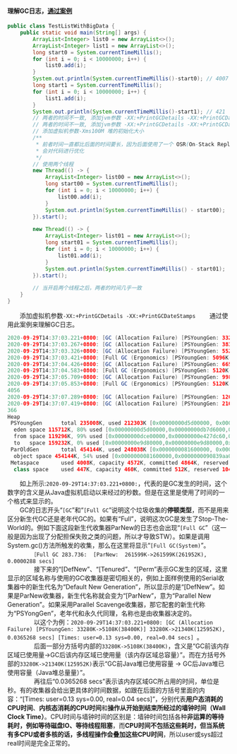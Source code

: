 #### 理解GC日志，[通过案例](https://mp.weixin.qq.com/s/0LGrSEv5MPVL0qM33T0UkQ)  
```Java
public class TestListWithBigData {
    public static void main(String[] args) {
        ArrayList<Integer> list0 = new ArrayList<>();
        ArrayList<Integer> list1 = new ArrayList<>();
        long start0 = System.currentTimeMillis();
        for (int i = 0; i < 10000000; i++) {
            list0.add(i);
        }
        System.out.println(System.currentTimeMillis()-start0); // 4007
        long start1 = System.currentTimeMillis();
        for (int i = 0; i < 10000000; i++) {
            list1.add(i);
        }
        System.out.println(System.currentTimeMillis()-start1); // 421
        // 两者的时间不一致, 添加jvm参数 -XX:+PrintGCDetails -XX:+PrintGCDateStamps
		// 两者的时间不一致, 添加jvm参数 -XX:+PrintGCDetails -XX:+PrintGCDateStamps
        // 添加虚拟机参数-Xms100M 堆的初始化大小
        /**
         * 前者时间一直都比后面的时间要长，因为后面使用了一个 OSR(On-Stack Replacement )，是一种在运行时替换正在运行的函数/方法的栈帧的技术。
         * 会对代码进行优化
         */
        // 使用两个线程
        new Thread(() -> {
            ArrayList<Integer> list00 = new ArrayList<>();
            long start00 = System.currentTimeMillis();
            for (int i = 0; i < 10000000; i++) {
                list00.add(i);
            }
            System.out.println(System.currentTimeMillis() - start00);
        }).start();

        new Thread(() -> {
            ArrayList<Integer> list01 = new ArrayList<>();
            long start01 = System.currentTimeMillis();
            for (int i = 0; i < 10000000; i++) {
                list01.add(i);
            }
            System.out.println(System.currentTimeMillis() - start01);
        }).start();

        // 当开启两个线程之后，两者的时间几乎一致
    }
}
```
　　添加虚拟机参数`-XX:+PrintGCDetails -XX:+PrintGCDateStamps`
　　通过使用此案例来理解GC日志。  

```Java
2020-09-29T14:37:03.221+0800: [GC (Allocation Failure) [PSYoungGen: 33280K->5108K(38400K)] 33280K->21340K(125952K), 0.0365268 secs] [Times: user=0.13 sys=0.00, real=0.04 secs] 
2020-09-29T14:37:03.267+0800: [GC (Allocation Failure) [PSYoungGen: 38388K->5096K(71680K)] 54620K->42787K(159232K), 0.0431592 secs] [Times: user=0.09 sys=0.00, real=0.04 secs] 
2020-09-29T14:37:03.326+0800: [GC (Allocation Failure) [PSYoungGen: 55279K->5096K(71680K)] 92970K->91779K(159232K), 0.0954035 secs] [Times: user=0.19 sys=0.03, real=0.10 secs] 
2020-09-29T14:37:03.421+0800: [Full GC (Ergonomics) [PSYoungGen: 5096K->0K(71680K)] [ParOldGen: 86683K->80905K(190464K)] 91779K->80905K(262144K), [Metaspace: 3498K->3498K(1056768K)], 0.9455541 secs] [Times: user=1.22 sys=0.03, real=0.95 secs] 
2020-09-29T14:37:04.426+0800: [GC (Allocation Failure) [PSYoungGen: 66560K->5120K(104960K)] 183520K->157952K(295424K), 0.1566299 secs] [Times: user=0.16 sys=0.06, real=0.16 secs] 
2020-09-29T14:37:04.583+0800: [Full GC (Ergonomics) [PSYoungGen: 5120K->0K(104960K)] [ParOldGen: 152832K->141795K(300544K)] 157952K->141795K(405504K), [Metaspace: 3998K->3998K(1056768K)], 1.1007526 secs] [Times: user=1.38 sys=0.03, real=1.10 secs] 
2020-09-29T14:37:05.709+0800: [GC (Allocation Failure) [PSYoungGen: 99840K->5120K(138240K)] 241635K->239742K(438784K), 0.1440980 secs] [Times: user=0.38 sys=0.05, real=0.14 secs] 
2020-09-29T14:37:05.853+0800: [Full GC (Ergonomics) [PSYoungGen: 5120K->0K(138240K)] [ParOldGen: 234622K->203542K(454144K)] 239742K->203542K(592384K), [Metaspace: 3998K->3998K(1056768K)], 1.3979573 secs] [Times: user=2.09 sys=0.00, real=1.40 secs] 
4056
2020-09-29T14:37:07.289+0800: [GC (Allocation Failure) [PSYoungGen: 120885K->95217K(210944K)] 324428K->307607K(665088K), 0.1077882 secs] [Times: user=0.30 sys=0.08, real=0.11 secs] 
2020-09-29T14:37:07.419+0800: [GC (Allocation Failure) [PSYoungGen: 210929K->119287K(235008K)] 423319K->367325K(689152K), 0.1829729 secs] [Times: user=0.42 sys=0.09, real=0.18 secs] 
366
Heap
 PSYoungGen      total 235008K, used 212303K [0x00000000d5d00000, 0x00000000f3900000, 0x0000000100000000)
  eden space 115712K, 80% used [0x00000000d5d00000,0x00000000db7d6000,0x00000000dce00000)
  from space 119296K, 99% used [0x00000000dce00000,0x00000000e427dc60,0x00000000e4280000)
  to   space 159232K, 0% used [0x00000000e9d80000,0x00000000e9d80000,0x00000000f3900000)
 ParOldGen       total 454144K, used 248038K [0x0000000081600000, 0x000000009d180000, 0x00000000d5d00000)
  object space 454144K, 54% used [0x0000000081600000,0x0000000090839aa0,0x000000009d180000)
 Metaspace       used 4008K, capacity 4572K, committed 4864K, reserved 1056768K
  class space    used 447K, capacity 460K, committed 512K, reserved 1048576K
```
　　如上所示:`2020-09-29T14:37:03.221+0800:`，代表的是GC发生的时间，这个数字的含义是从Java虚拟机启动以来经过的秒数。但是在这里是使用了时间的一个格式来显示的。  
　　GC的日志开头“`[GC`”和“`[Full GC`”说明这个垃圾收集的**停顿类型**，而不是用来区分新生代GC还是老年代GC的。如果有“Full”，说明这次GC是发生了Stop-The-World的。例如下面这段新生代收集器ParNew的日志也会出现“`[Full GC`”（这一般是因为出现了分配担保失败之类的问题，所以才导致STW）。如果是调用System.gc()方法所触发的收集，那么在这里将显示“`[Full GC(System)`”。  
　　
　　`［Full GC 283.736:  [ParNew:  261599K->261599K(261952K), 0.0000288 secs]`  
　　
　　接下来的“[DefNew”、“[Tenured”、“[Perm”表示GC发生的区域，这里显示的区域名称与使用的GC收集器是密切相关的，例如上面样例使用的Serial收集器中的新生代名为“Default New Generation”，所以显示的是“[DefNew”。如果是ParNew收集器，新生代名称就会变为“[ParNew”，意为“Parallel New Generation”。如果采用Parallel Scavenge收集器，那它配套的新生代称为“PSYongGen”，老年代和永久代同理，名称也是由收集器决定的。  
　　
　　以这个为例：`2020-09-29T14:37:03.221+0800: [GC (Allocation Failure) [PSYoungGen: 33280K->5108K(38400K)] 33280K->21340K(125952K), 0.0365268 secs] [Times: user=0.13 sys=0.00, real=0.04 secs] `。  
　　
　　后面一部分方括号内部的`33280K->5108K(38400K)`，含义是“GC前该内存区域已使用量->GC后该内存区域已使用量（该内存区域总容量）”。而在方括号外部的`33280K->21340K(125952K)`表示“GC前Java堆已使用容量 -> GC后Java堆已使用容量（Java堆总量量）”。  
　　
　　再往后“0.0365268 secs”表示该内存区域GC所占用的时间，单位是秒。有的收集器会给出更具体的时间数据，如跟在后面的方括号里面的内容：“[Times: user=0.13 sys=0.00, real=0.04 secs]”，分别代表**用户态消耗的CPU时间**、**内核态消耗的CPU时间**和**操作从开始到结束所经过的墙钟时间（Wall Clock Time）**。CPU时间与墙钟时间的区别是：墙钟时间包括各种**非运算的等待耗时，例如等待磁盘IO、等待线程阻塞**，而**CPU时间不包括这些耗时，但当系统有多CPU或者多核的话，多线程操作会叠加这些CPU时间**，所以user或sys超过real时间是完全正常的。  
　　
